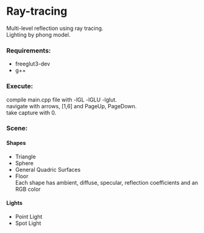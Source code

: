 # Ray-tracing

Multi-level reflection using ray tracing. </br>
Lighting by phong model.

### Requirements:
- freeglut3-dev
- g++

### Execute:
compile main.cpp file with -lGL -lGLU -lglut. </br>
navigate with arrows, [1,6] and PageUp, PageDown.  </br>
take capture with 0.  </br>

### Scene:
#### Shapes 
* Triangle
* Sphere
* General Quadric Surfaces
* Floor </br>
Each shape has ambient, diffuse, specular, reflection coefficients and an RGB color

#### Lights 
* Point Light
* Spot Light
